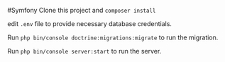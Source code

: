 #Symfony
Clone this project and ````composer install````

edit ``.env`` file to provide necessary database credentials.

Run ``php bin/console doctrine:migrations:migrate`` to run the migration.

Run ``php bin/console server:start`` to run the server.